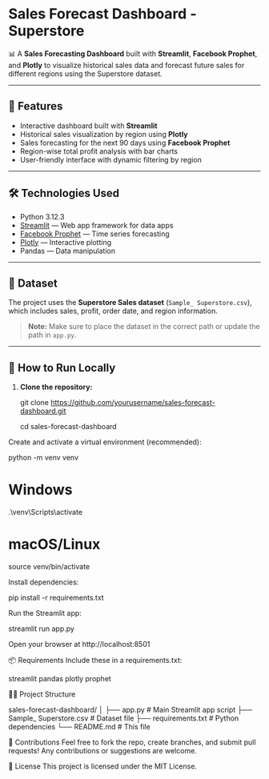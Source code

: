 # Sales Forecast Dashboard - Superstore

📊 A **Sales Forecasting Dashboard** built with **Streamlit**, **Facebook Prophet**, and **Plotly** to visualize historical sales data and forecast future sales for different regions using the Superstore dataset.

---

## 🚀 Features

- Interactive dashboard built with **Streamlit**
- Historical sales visualization by region using **Plotly**
- Sales forecasting for the next 90 days using **Facebook Prophet**
- Region-wise total profit analysis with bar charts
- User-friendly interface with dynamic filtering by region

---

## 🛠️ Technologies Used

- Python 3.12.3
- [Streamlit](https://streamlit.io/) — Web app framework for data apps
- [Facebook Prophet](https://facebook.github.io/prophet/) — Time series forecasting
- [Plotly](https://plotly.com/python/) — Interactive plotting
- Pandas — Data manipulation

---

## 📁 Dataset

The project uses the **Superstore Sales dataset** (`Sample_ Superstore.csv`), which includes sales, profit, order date, and region information.

> **Note:** Make sure to place the dataset in the correct path or update the path in `app.py`.

---

## 🔧 How to Run Locally

1. **Clone the repository:**

   git clone https://github.com/yourusername/sales-forecast-dashboard.git

   cd sales-forecast-dashboard

Create and activate a virtual environment (recommended):

python -m venv venv
# Windows
.\venv\Scripts\activate
# macOS/Linux
source venv/bin/activate

Install dependencies:

pip install -r requirements.txt

Run the Streamlit app:

streamlit run app.py

Open your browser at http://localhost:8501

📦 Requirements
Include these in a requirements.txt:

streamlit
pandas
plotly
prophet

🧑‍💻 Project Structure

sales-forecast-dashboard/
│
├── app.py                 # Main Streamlit app script
├── Sample_ Superstore.csv # Dataset file
├── requirements.txt       # Python dependencies
└── README.md              # This file

🤝 Contributions
Feel free to fork the repo, create branches, and submit pull requests! Any contributions or suggestions are welcome.

📄 License
This project is licensed under the MIT License.